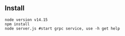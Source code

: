 ## Install

```
node version v14.15
npm install
node server.js #start grpc service, use -h get help
```
